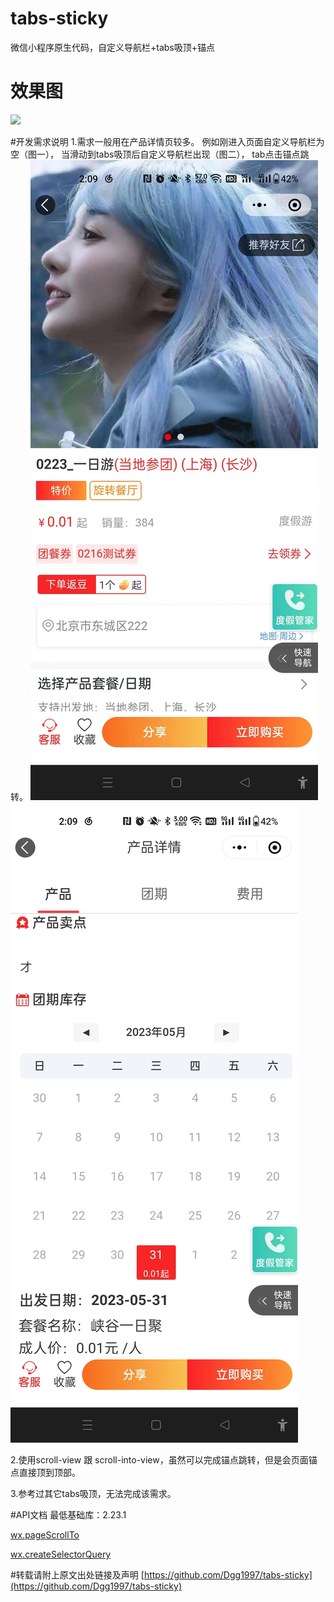 # tabs-sticky
微信小程序原生代码，自定义导航栏+tabs吸顶+锚点

# 效果图
![](C:\git项目\tabs-sticky\效果图.gif)

#开发需求说明
1.需求一般用在产品详情页较多。
例如刚进入页面自定义导航栏为空（图一），
当滑动到tabs吸顶后自定义导航栏出现（图二），
tab点击锚点跳转。
![img_1.png](img_1.png)
![img_2.png](img_2.png)

2.使用scroll-view 跟 scroll-into-view，虽然可以完成锚点跳转，但是会页面锚点直接顶到顶部。

3.参考过其它tabs吸顶，无法完成该需求。

#API文档
最低基础库：2.23.1

[wx.pageScrollTo](https://developers.weixin.qq.com/miniprogram/dev/api/ui/scroll/wx.pageScrollTo.html)

[wx.createSelectorQuery](https://developers.weixin.qq.com/miniprogram/dev/api/wxml/wx.createSelectorQuery.html)

#转载请附上原文出处链接及声明
[https://github.com/Dgg1997/tabs-sticky](https://github.com/Dgg1997/tabs-sticky)